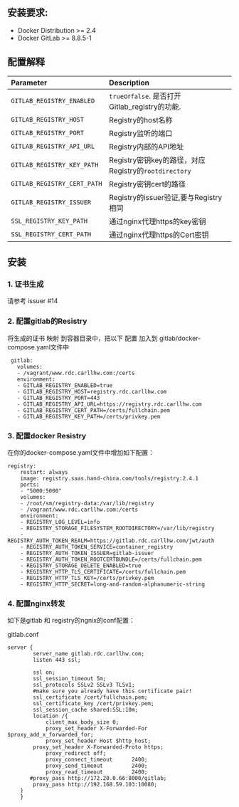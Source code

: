 ## 安装要求:

* Docker Distribution &gt;= 2.4
* Docker GitLab &gt;= 8.8.5-1

## 配置解释

| Parameter | Description |
| :--- | :--- |
| `GITLAB_REGISTRY_ENABLED` | `true`or`false`. 是否打开Gitlab_registry的功能. |
| `GITLAB_REGISTRY_HOST` | Registry的host名称 |
| `GITLAB_REGISTRY_PORT` | Registry监听的端口 |
| `GITLAB_REGISTRY_API_URL` | Registry内部的API地址 |
| `GITLAB_REGISTRY_KEY_PATH` | Registry密钥key的路径，对应Registry的`rootdirectory` |
| `GITLAB_REGISTRY_CERT_PATH` | Registry密钥cert的路径 |
| `GITLAB_REGISTRY_ISSUER` | Registry的issuer验证,要与Registry相同|
| `SSL_REGISTRY_KEY_PATH` | 通过nginx代理https的key密钥 |
| `SSL_REGISTRY_CERT_PATH` | 通过nginx代理https的Cert密钥|

## 安装

### 1. 证书生成
请参考 issuer #14

### 2. 配置gitlab的Resistry
将生成的证书 映射 到容器目录中，把以下 配置 加入到 gitlab/docker-compose.yaml文件中
```
 gitlab:
   volumes:
   - /vagrant/www.rdc.carllhw.com:/certs
   environment:
   - GITLAB_REGISTRY_ENABLED=true
   - GITLAB_REGISTRY_HOST=registry.rdc.carllhw.com
   - GITLAB_REGISTRY_PORT=443
   - GITLAB_REGISTRY_API_URL=https://registry.rdc.carllhw.com
   - GITLAB_REGISTRY_CERT_PATH=/certs/fullchain.pem
   - GITLAB_REGISTRY_KEY_PATH=/certs/privkey.pem
```

### 3. 配置docker Resistry
在你的docker-compose.yaml文件中增加如下配置：
```
registry:
    restart: always
    image: registry.saas.hand-china.com/tools/registry:2.4.1
    ports:
    - "5000:5000"
    volumes:
    - /root/sm/registry-data:/var/lib/registry
    - /vagrant/www.rdc.carllhw.com:/certs
    environment:
    - REGISTRY_LOG_LEVEL=info
    - REGISTRY_STORAGE_FILESYSTEM_ROOTDIRECTORY=/var/lib/registry
    - REGISTRY_AUTH_TOKEN_REALM=https://gitlab.rdc.carllhw.com/jwt/auth
    - REGISTRY_AUTH_TOKEN_SERVICE=container_registry
    - REGISTRY_AUTH_TOKEN_ISSUER=gitlab-issuer
    - REGISTRY_AUTH_TOKEN_ROOTCERTBUNDLE=/certs/fullchain.pem
    - REGISTRY_STORAGE_DELETE_ENABLED=true
    - REGISTRY_HTTP_TLS_CERTIFICATE=/certs/fullchain.pem
    - REGISTRY_HTTP_TLS_KEY=/certs/privkey.pem
    - REGISTRY_HTTP_SECRET=long-and-random-alphanumeric-string
```

### 4. 配置nginx转发
如下是gitlab 和 registry的ngnix的conf配置：

gitlab.conf
```
server {
        server_name gitlab.rdc.carllhw.com;
        listen 443 ssl;

        ssl on;
        ssl_session_timeout 5m;
        ssl_protocols SSLv2 SSLv3 TLSv1;
        #make sure you already have this certificate pair!
        ssl_certificate /cert/fullchain.pem;
        ssl_certificate_key /cert/privkey.pem;
        ssl_session_cache shared:SSL:10m;
        location /{
            client_max_body_size 0;
            proxy_set_header X-Forwarded-For $proxy_add_x_forwarded_for;
            proxy_set_header Host $http_host;
	    proxy_set_header X-Forwarded-Proto https;
            proxy_redirect off;
            proxy_connect_timeout      2400;
            proxy_send_timeout         2400;
            proxy_read_timeout         2400;
	   #proxy_pass http://172.20.0.66:8000/gitlab;
	    proxy_pass http://192.168.59.103:10080;
	}
    }

```

